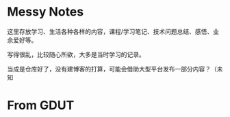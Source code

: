 # Messy Notes

这里存放学习、生活各种各样的内容，课程/学习笔记、技术问题总结、感悟、业余爱好等。

写得很乱，比较随心所欲，大多是当时学习的记录。

当成是仓库好了，没有建博客的打算，可能会借助大型平台发布一部分内容？（未知





# From GDUT

